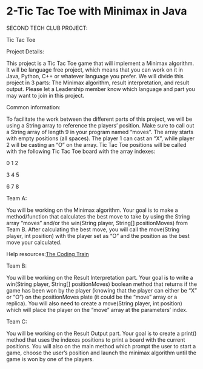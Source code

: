 # 2-Tic Tac Toe with Minimax in Java

SECOND TECH CLUB PROJECT:

Tic Tac Toe

Project Details:


This project is a Tic Tac Toe game that will implement a Minimax algorithm. It will be language free project, which means that you can work on it in Java, Python, C++ or whatever language you prefer. We will divide this project in 3 parts: The Minimax algorithm, result interpretation, and result output. Please let a Leadership member know which language and part you may want to join in this project.


Common information:


To facilitate the work between the different parts of this project, we will be using a String array to reference the players’ position. Make sure to call out a String array of length 9 in your program named “moves”. The array starts with empty positions (all spaces). The player 1 can cast an “X”, while player 2 will be casting an “O” on the array. Tic Tac Toe positions will be called with the following Tic Tac Toe board with the array indexes:

0	1	2

3	4	5

6	7	8


Team A:


You will be working on the Minimax algorithm. Your goal is to make a method/function that calculates the best move to take by using the String array “moves” and/or the win(String player, String[] positionMoves) from Team B. After calculating the best move, you will call the move(String player, int position) with the player set as “O” and the position as the best move your calculated.


Help resources:[The Coding Train](https://www.youtube.com/watch?v=trKjYdBASyQ&t)


Team B:


You will be working on the Result Interpretation part. Your goal is to write a win(String player, String[] positionMoves) boolean method that returns if the game has been won by the player (knowing that the player can either be “X” or “O”) on the positionMoves plate (it could be the “move” array or a replica). You will also need to create a move(String player, int position) which will place the player on the “move” array at the parameters’ index.


Team C:


You will be working on the Result Output part. Your goal is to create a print() method that uses the indexes positions to print a board with the current positions. You will also on the main method which prompt the user to start a game, choose the user’s position and launch the minimax algorithm until the game is won by one of the players.
